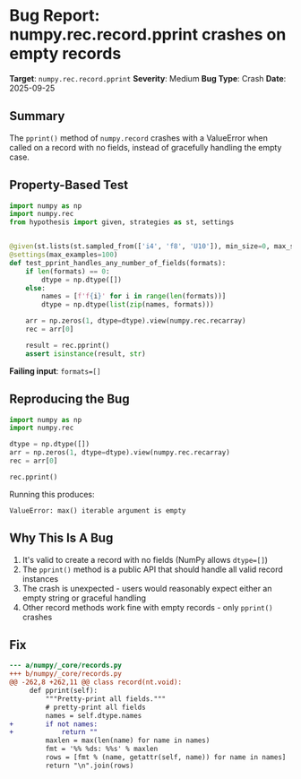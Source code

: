 # Bug Report: numpy.rec.record.pprint crashes on empty records

**Target**: `numpy.rec.record.pprint`
**Severity**: Medium
**Bug Type**: Crash
**Date**: 2025-09-25

## Summary

The `pprint()` method of `numpy.record` crashes with a ValueError when called on a record with no fields, instead of gracefully handling the empty case.

## Property-Based Test

```python
import numpy as np
import numpy.rec
from hypothesis import given, strategies as st, settings


@given(st.lists(st.sampled_from(['i4', 'f8', 'U10']), min_size=0, max_size=5))
@settings(max_examples=100)
def test_pprint_handles_any_number_of_fields(formats):
    if len(formats) == 0:
        dtype = np.dtype([])
    else:
        names = [f'f{i}' for i in range(len(formats))]
        dtype = np.dtype(list(zip(names, formats)))

    arr = np.zeros(1, dtype=dtype).view(numpy.rec.recarray)
    rec = arr[0]

    result = rec.pprint()
    assert isinstance(result, str)
```

**Failing input**: `formats=[]`

## Reproducing the Bug

```python
import numpy as np
import numpy.rec

dtype = np.dtype([])
arr = np.zeros(1, dtype=dtype).view(numpy.rec.recarray)
rec = arr[0]

rec.pprint()
```

Running this produces:
```
ValueError: max() iterable argument is empty
```

## Why This Is A Bug

1. It's valid to create a record with no fields (NumPy allows `dtype=[]`)
2. The `pprint()` method is a public API that should handle all valid record instances
3. The crash is unexpected - users would reasonably expect either an empty string or graceful handling
4. Other record methods work fine with empty records - only `pprint()` crashes

## Fix

```diff
--- a/numpy/_core/records.py
+++ b/numpy/_core/records.py
@@ -262,8 +262,11 @@ class record(nt.void):
     def pprint(self):
         """Pretty-print all fields."""
         # pretty-print all fields
         names = self.dtype.names
+        if not names:
+            return ""
         maxlen = max(len(name) for name in names)
         fmt = '%% %ds: %%s' % maxlen
         rows = [fmt % (name, getattr(self, name)) for name in names]
         return "\n".join(rows)
```